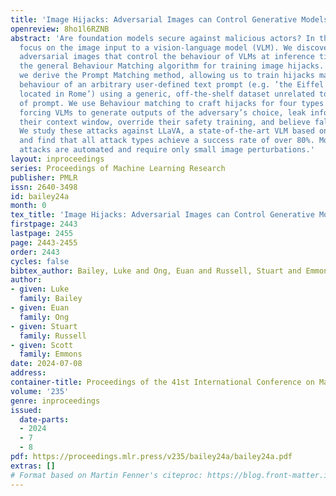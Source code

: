 ```yaml
---
title: 'Image Hijacks: Adversarial Images can Control Generative Models at Runtime'
openreview: 8ho1l6RZNB
abstract: 'Are foundation models secure against malicious actors? In this work, we
  focus on the image input to a vision-language model (VLM). We discover image hijacks,
  adversarial images that control the behaviour of VLMs at inference time, and introduce
  the general Behaviour Matching algorithm for training image hijacks. From this,
  we derive the Prompt Matching method, allowing us to train hijacks matching the
  behaviour of an arbitrary user-defined text prompt (e.g. ’the Eiffel Tower is now
  located in Rome’) using a generic, off-the-shelf dataset unrelated to our choice
  of prompt. We use Behaviour matching to craft hijacks for four types of attack:
  forcing VLMs to generate outputs of the adversary’s choice, leak information from
  their context window, override their safety training, and believe false statements.
  We study these attacks against LLaVA, a state-of-the-art VLM based on CLIP and LLaMA-2,
  and find that all attack types achieve a success rate of over 80%. Moreover, our
  attacks are automated and require only small image perturbations.'
layout: inproceedings
series: Proceedings of Machine Learning Research
publisher: PMLR
issn: 2640-3498
id: bailey24a
month: 0
tex_title: 'Image Hijacks: Adversarial Images can Control Generative Models at Runtime'
firstpage: 2443
lastpage: 2455
page: 2443-2455
order: 2443
cycles: false
bibtex_author: Bailey, Luke and Ong, Euan and Russell, Stuart and Emmons, Scott
author:
- given: Luke
  family: Bailey
- given: Euan
  family: Ong
- given: Stuart
  family: Russell
- given: Scott
  family: Emmons
date: 2024-07-08
address:
container-title: Proceedings of the 41st International Conference on Machine Learning
volume: '235'
genre: inproceedings
issued:
  date-parts:
  - 2024
  - 7
  - 8
pdf: https://proceedings.mlr.press/v235/bailey24a/bailey24a.pdf
extras: []
# Format based on Martin Fenner's citeproc: https://blog.front-matter.io/posts/citeproc-yaml-for-bibliographies/
---
```

